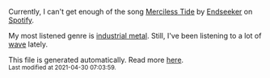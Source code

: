 
  Currently, I can't get enough of the song <a href="https://open.spotify.com/track/44P6Njvanc7xrR5zKUahxI">Merciless Tide</a> by <a href="https://open.spotify.com/artist/5RLz3WPD2aQh4DP3l7WwLm">Endseeker</a> on <a href="https://open.spotify.com/user/9qz2xtkur2fengfsdcq8dd907?si=kq2SVrUkSNe0z1NJjpt7kg">Spotify</a>.

  My most listened genre is <a href="https://duckduckgo.com/?q=industrial metal music">industrial metal</a>.
  Still, I've been listening to a lot of <a href="https://duckduckgo.com/?q=wave music">wave</a> lately.

  This file is generated automatically. Read more <a href="https://github.com/CodeF0x/CodeF0x/blob/master/IMPORTANT.md">here</a>.
  <br>
  <sub>Last modified at 2021-04-30 07:03:59.</sub>
  